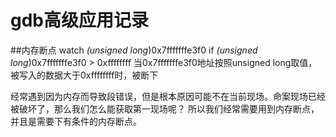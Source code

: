 
# gdb高级应用记录
##内存断点
 watch *(unsigned long*)0x7fffffffe3f0 if *(unsigned long*)0x7fffffffe3f0 > 0xffffffff
 当0x7fffffffe3f0地址按照unsigned long取值，被写入的数据大于0xffffffff时，被断下
 
经常遇到因为内存而导致段错误，但是根本原因可能不在当前现场。命案现场已经被破坏了，那么我们怎么能获取第一现场呢？
所以我们经常需要用到内存断点，并且是需要下有条件的内存断点。
    
